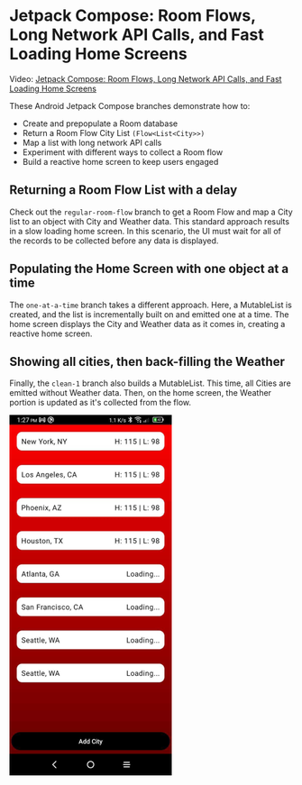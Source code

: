 # Jetpack Compose: Room Flows, Long Network API Calls, and Fast Loading Home Screens

Video: [Jetpack Compose: Room Flows, Long Network API Calls, and Fast Loading Home Screens](https://youtu.be/0hF7qAAcryc)

These Android Jetpack Compose branches demonstrate how to:

* Create and prepopulate a Room database
* Return a Room Flow City List `(Flow<List<City>>)`
* Map a list with long network API calls
* Experiment with different ways to collect a Room flow
* Build a reactive home screen to keep users engaged

## Returning a Room Flow List with a delay

Check out the `regular-room-flow` branch to get a Room Flow and map a City list
to an object with City and Weather data. This standard approach results in a slow
loading home screen. In this scenario, the UI must wait for all of the records to
be collected before any data is displayed.

## Populating the Home Screen with one object at a time

The `one-at-a-time` branch takes a different approach. Here, a MutableList is
created, and the list is incrementally built on and emitted one at a time. The home screen 
displays the City and Weather data as it comes in, creating a reactive home screen.

## Showing all cities, then back-filling the Weather

Finally, the `clean-1` branch also builds a MutableList. This time, all Cities
are emitted without Weather data. Then, on the home screen, the Weather portion
is updated as it's collected from the flow.

![Home Screen](home-screen.png)